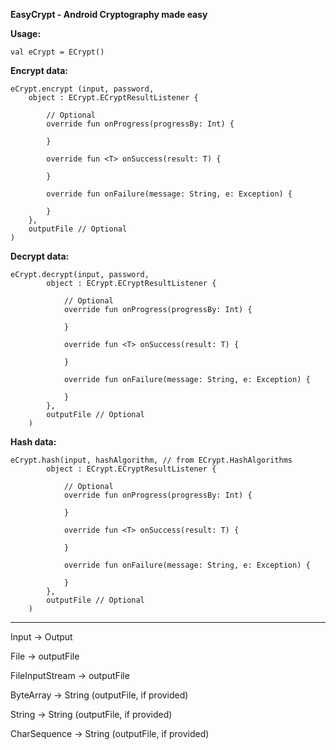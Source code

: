 **EasyCrypt - Android Cryptography made easy**

**Usage:**

    val eCrypt = ECrypt()

**Encrypt data:**

    eCrypt.encrypt (input, password,
        object : ECrypt.ECryptResultListener {

            // Optional
            override fun onProgress(progressBy: Int) {

            }

            override fun <T> onSuccess(result: T) {

            }

            override fun onFailure(message: String, e: Exception) {

            }
        },
        outputFile // Optional
    )

**Decrypt data:**

    eCrypt.decrypt(input, password,
            object : ECrypt.ECryptResultListener {

                // Optional
                override fun onProgress(progressBy: Int) {

                }

                override fun <T> onSuccess(result: T) {

                }

                override fun onFailure(message: String, e: Exception) {

                }
            },
            outputFile // Optional
        )

**Hash data:**

    eCrypt.hash(input, hashAlgorithm, // from ECrypt.HashAlgorithms
            object : ECrypt.ECryptResultListener {

                // Optional
                override fun onProgress(progressBy: Int) {

                }

                override fun <T> onSuccess(result: T) {

                }

                override fun onFailure(message: String, e: Exception) {

                }
            },
            outputFile // Optional
        )

------------------------------------------
Input -> Output

File -> outputFile

FileInputStream -> outputFile

ByteArray -> String (outputFile, if provided)

String -> String (outputFile, if provided)

CharSequence -> String (outputFile, if provided)
